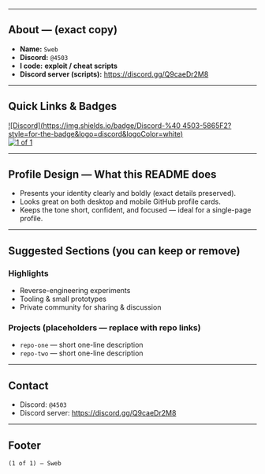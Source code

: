 
---

## About — (exact copy)
- **Name:** `Sweb`  
- **Discord:** `@4503`  
- **I code:** **exploit / cheat scripts**  
- **Discord server (scripts):** https://discord.gg/Q9caeDr2M8

---

## Quick Links & Badges
[![Discord](https://img.shields.io/badge/Discord-%40 4503-5865F2?style=for-the-badge&logo=discord&logoColor=white)](https://discord.gg/Q9caeDr2M8)  
[![1 of 1](https://img.shields.io/badge/rarity-1_of_1-critical?style=for-the-badge)]()

---

## Profile Design — What this README does
- Presents your identity clearly and boldly (exact details preserved).  
- Looks great on both desktop and mobile GitHub profile cards.  
- Keeps the tone short, confident, and focused — ideal for a single-page profile.

---

## Suggested Sections (you can keep or remove)
### Highlights
- Reverse-engineering experiments  
- Tooling & small prototypes  
- Private community for sharing & discussion

### Projects (placeholders — replace with repo links)
- `repo-one` — short one-line description  
- `repo-two` — short one-line description

---

## Contact
- Discord: `@4503`  
- Discord server: https://discord.gg/Q9caeDr2M8

---

## Footer
`(1 of 1) — Sweb`
